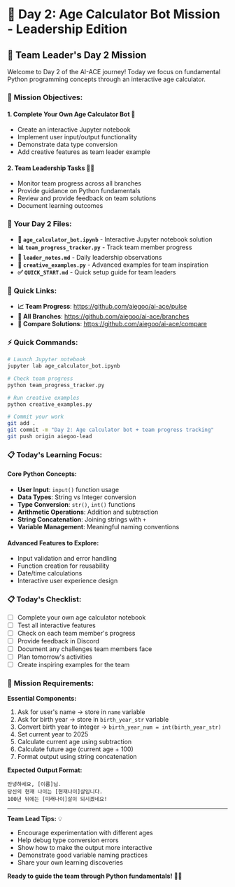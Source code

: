 # 🚀 Day 2: Age Calculator Bot Mission - Leadership Edition

## 👥 **Team Leader's Day 2 Mission**

Welcome to Day 2 of the AI-ACE journey! Today we focus on fundamental Python programming concepts through an interactive age calculator.

### 🎯 **Mission Objectives:**

#### 1. **Complete Your Own Age Calculator Bot** 🤖
- Create an interactive Jupyter notebook
- Implement user input/output functionality
- Demonstrate data type conversion
- Add creative features as team leader example

#### 2. **Team Leadership Tasks** 👨‍💼
- Monitor team progress across all branches
- Provide guidance on Python fundamentals
- Review and provide feedback on team solutions
- Document learning outcomes

### 📁 **Your Day 2 Files:**

- **🤖 `age_calculator_bot.ipynb`** - Interactive Jupyter notebook solution
- **📊 `team_progress_tracker.py`** - Track team member progress  
- **📝 `leader_notes.md`** - Daily leadership observations
- **🎨 `creative_examples.py`** - Advanced examples for team inspiration
- **✅ `QUICK_START.md`** - Quick setup guide for team leaders

### 🔗 **Quick Links:**
- **📈 Team Progress**: https://github.com/aiegoo/ai-ace/pulse
- **🌿 All Branches**: https://github.com/aiegoo/ai-ace/branches
- **🔄 Compare Solutions**: https://github.com/aiegoo/ai-ace/compare

### ⚡ **Quick Commands:**
```bash
# Launch Jupyter notebook
jupyter lab age_calculator_bot.ipynb

# Check team progress
python team_progress_tracker.py

# Run creative examples
python creative_examples.py

# Commit your work
git add .
git commit -m "Day 2: Age calculator bot + team progress tracking"
git push origin aiegoo-lead
```

### 📋 **Today's Learning Focus:**

#### Core Python Concepts:
- **User Input**: `input()` function usage
- **Data Types**: String vs Integer conversion
- **Type Conversion**: `str()`, `int()` functions
- **Arithmetic Operations**: Addition and subtraction
- **String Concatenation**: Joining strings with `+`
- **Variable Management**: Meaningful naming conventions

#### Advanced Features to Explore:
- Input validation and error handling
- Function creation for reusability
- Date/time calculations
- Interactive user experience design

### 📋 **Today's Checklist:**
- [ ] Complete your own age calculator notebook
- [ ] Test all interactive features
- [ ] Check on each team member's progress
- [ ] Provide feedback in Discord
- [ ] Document any challenges team members face
- [ ] Plan tomorrow's activities
- [ ] Create inspiring examples for the team

### 🎯 **Mission Requirements:**

**Essential Components:**
1. Ask for user's name → store in `name` variable
2. Ask for birth year → store in `birth_year_str` variable
3. Convert birth year to integer → `birth_year_num = int(birth_year_str)`
4. Set current year to 2025
5. Calculate current age using subtraction
6. Calculate future age (current age + 100)
7. Format output using string concatenation

**Expected Output Format:**
```
안녕하세요, [이름]님.
당신의 현재 나이는 [현재나이]살입니다.
100년 뒤에는 [미래나이]살이 되시겠네요!
```

---

**Team Lead Tips:** 💡
- Encourage experimentation with different ages
- Help debug type conversion errors
- Show how to make the output more interactive
- Demonstrate good variable naming practices
- Share your own learning discoveries

**Ready to guide the team through Python fundamentals!** 🎯🚀